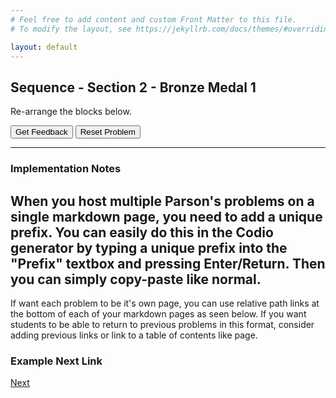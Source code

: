 ```yaml
---
# Feel free to add content and custom Front Matter to this file.
# To modify the layout, see https://jekyllrb.com/docs/themes/#overriding-theme-defaults

layout: default
---
```


## Sequence - Section 2 - Bronze Medal 1
Re-arrange the blocks below.

<div id="bronze-medal-challenge-say-my-name-sortableTrash" class="sortable-code"></div> 
<div id="bronze-medal-challenge-say-my-name-sortable" class="sortable-code"></div> 
<div style="clear:both;"></div> 
<p> 
    <input id="bronze-medal-challenge-say-my-name-feedbackLink" value="Get Feedback" type="button" /> 
    <input id="bronze-medal-challenge-say-my-name-newInstanceLink" value="Reset Problem" type="button" /> 
</p> 
<script type="text/javascript"> 
(function(){
  var initial = "#Bronze medal challenge: Say my name\n" +
    "first_name = input(&#039;Enter your first name&#039;)\n" +
    "second_name = input(&#039;Enter your second name&#039;)\n" +
    "print(&#039;Hello&#039;)\n" +
    "print(first_name)\n" +
    "print(second_name)\n" +
    "print(&#039;Nice to meet you&#039;)";
  var parsonsPuzzle = new ParsonsWidget({
    "sortableId": "bronze-medal-challenge-say-my-name-sortable",
    "max_wrong_lines": 10,
    "grader": ParsonsWidget._graders.LineBasedGrader,
    "exec_limit": 2500,
    "can_indent": true,
    "x_indent": 50,
    "lang": "en",
    "show_feedback": true
  });
  parsonsPuzzle.init(initial);
  parsonsPuzzle.shuffleLines();
  $("#bronze-medal-challenge-say-my-name-newInstanceLink").click(function(event){ 
      event.preventDefault(); 
      parsonsPuzzle.shuffleLines(); 
  }); 
  $("#bronze-medal-challenge-say-my-name-feedbackLink").click(function(event){ 
      event.preventDefault(); 
      parsonsPuzzle.getFeedback(); 
  }); 
})(); 
</script>

---
### Implementation Notes
When you host multiple Parson's problems on a single markdown page, you need to add a unique prefix. You can easily do this in the Codio generator by typing a unique prefix into the "Prefix" textbox and pressing Enter/Return. Then you can simply copy-paste like normal.
---

If want each problem to be it's own page, you can use relative path links at the bottom of each of your markdown pages as seen below. If you want students to be able to return to previous problems in this format, consider adding previous links or link to a table of contents like page.

### Example Next Link
[Next](./parsons/example1.html)
